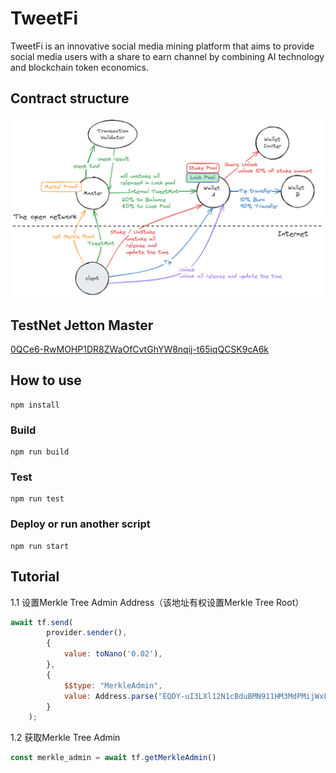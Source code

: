 # TweetFi

TweetFi is an innovative social media mining platform that aims to provide social media users with a share to earn channel by combining AI technology and blockchain token economics.


## Contract structure
![](tweetfi.png)

## TestNet Jetton Master
[0QCe6-RwMOHP1DR8ZWaOfCvtGhYW8nqij-t65iqQCSK9cA6k](https://testnet.tonviewer.com/kQCe6-RwMOHP1DR8ZWaOfCvtGhYW8nqij-t65iqQCSK9cFNh)

## How to use
```shell
npm install
```
### Build

```shell
npm run build
```

### Test

```shell
npm run test
```

### Deploy or run another script

```shell
npm run start
```

## Tutorial

1.1 设置Merkle Tree Admin Address（该地址有权设置Merkle Tree Root）
```js
await tf.send(
        provider.sender(),
        {
            value: toNano('0.02'),
        },
        {
            $$type: "MerkleAdmin",
            value: Address.parse("EQDY-uI3LXl12N1cBduBMN911HM3MdPMijWxLnZPOpbMX6Fi")
        }
    );
```
1.2 获取Merkle Tree Admin
```js
const merkle_admin = await tf.getMerkleAdmin()
```